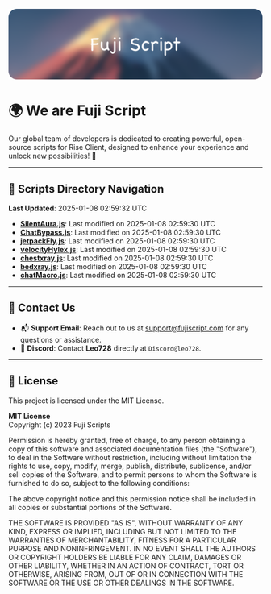 ![Banner](.github/b.webp)

# 🌍 **We are Fuji Script**

Our global team of developers is dedicated to creating powerful, open-source scripts for Rise Client, designed to enhance your experience and unlock new possibilities! 🌟

---
<!-- SCRIPTS_NAVIGATION_START -->
## 📂 **Scripts Directory Navigation**

**Last Updated**: 2025-01-08 02:59:32 UTC

- **[SilentAura.js](scripts/SilentAura.js)**: Last modified on 2025-01-08 02:59:30 UTC
- **[ChatBypass.js](scripts/ChatBypass.js)**: Last modified on 2025-01-08 02:59:30 UTC
- **[jetpackFly.js](scripts/jetpackFly.js)**: Last modified on 2025-01-08 02:59:30 UTC
- **[velocityHylex.js](scripts/velocityHylex.js)**: Last modified on 2025-01-08 02:59:30 UTC
- **[chestxray.js](scripts/chestxray.js)**: Last modified on 2025-01-08 02:59:30 UTC
- **[bedxray.js](scripts/bedxray.js)**: Last modified on 2025-01-08 02:59:30 UTC
- **[chatMacro.js](scripts/chatMacro.js)**: Last modified on 2025-01-08 02:59:30 UTC

<!-- SCRIPTS_NAVIGATION_END -->

---

## 💬 **Contact Us**  
- 📬 **Support Email**: Reach out to us at [support@fujiscript.com](mailto:support@fujiscript.com) for any questions or assistance.  
- 💬 **Discord**: Contact **Leo728** directly at `Discord@leo728`.

---

## 📜 **License**

This project is licensed under the MIT License.  

**MIT License**  
Copyright (c) 2023 Fuji Scripts  

Permission is hereby granted, free of charge, to any person obtaining a copy of this software and associated documentation files (the "Software"), to deal in the Software without restriction, including without limitation the rights to use, copy, modify, merge, publish, distribute, sublicense, and/or sell copies of the Software, and to permit persons to whom the Software is furnished to do so, subject to the following conditions:  

The above copyright notice and this permission notice shall be included in all copies or substantial portions of the Software.  

THE SOFTWARE IS PROVIDED "AS IS", WITHOUT WARRANTY OF ANY KIND, EXPRESS OR IMPLIED, INCLUDING BUT NOT LIMITED TO THE WARRANTIES OF MERCHANTABILITY, FITNESS FOR A PARTICULAR PURPOSE AND NONINFRINGEMENT. IN NO EVENT SHALL THE AUTHORS OR COPYRIGHT HOLDERS BE LIABLE FOR ANY CLAIM, DAMAGES OR OTHER LIABILITY, WHETHER IN AN ACTION OF CONTRACT, TORT OR OTHERWISE, ARISING FROM, OUT OF OR IN CONNECTION WITH THE SOFTWARE OR THE USE OR OTHER DEALINGS IN THE SOFTWARE.  

